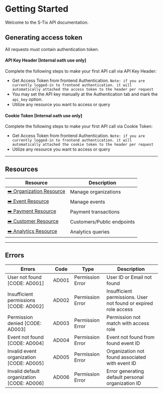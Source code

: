 # Getting Started

Welcome to the S-Tix API documentation.

## Generating access token

All requests must contain authentication token.

#### API Key Header [Internal oath use only]

Complete the following steps to make your first API call via API Key Header:

- Get Access Token from frontend Authentication. `Note: if you are currently logged-in to frontend authentication. it will automatically attached the access token to the header per request`
- You may set the API key manually at the Authentication tab and mark the `api_key` option.
- Utilize any resource you want to access or query

#### Cookie Token [Internal oath use only]

Complete the following steps to make your first API call via Cookie Token:

- Get Access Token from frontend Authentication. `Note: if you are currently logged-in to frontend authentication. it will automatically attached the cookie token to the header per request`
- Utilize any resource you want to access or query

---

## Resources

| Resource                                               | Description                |
| ------------------------------------------------------ | -------------------------- |
| [➡️ Organization Resource](/api/docs#tag/organization) | Manage organizations       |
| [➡️ Event Resource](/api/docs#tag/events)              | Manage events              |
| [➡️ Payment Resource](/api/docs#tag/payments)          | Payment transactions       |
| [➡️ Customer Resource](/api/docs#tag/customer)         | Customers/Public endpoints |
| [➡️ Analytics Resource](/api/docs#tag/analytics)       | Analytics queries          |

---

## Errors

| Errors                                     | Code  | Type             | Description                                                     |
| ------------------------------------------ | ----- | ---------------- | --------------------------------------------------------------- |
| User not found [CODE: AD001]               | AD001 | Permission Error | User ID or Email not found                                      |
| Insufficient permissions [CODE: AD002]     | AD002 | Permission Error | Insufficient permissions. User not found or expired role access |
| Permission denied [CODE: AD003]            | AD003 | Permission Error | Permission not match with access role                           |
| Event not found [CODE: AD004]              | AD004 | Permission Error | Event not found from found event ID                             |
| Invalid event organization [CODE: AD005]   | AD005 | Permission Error | Organization not found associated with event ID                 |
| Invalid default organization [CODE: AD006] | AD006 | Permission Error | Error generating default personal organization ID               |
